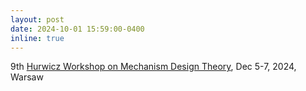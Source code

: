 ```yaml
---
layout: post
date: 2024-10-01 15:59:00-0400
inline: true
---
```


9th [Hurwicz Workshop on Mechanism Design Theory](https://sites.google.com/view/hurwicz2022), Dec 5-7, 2024, Warsaw
